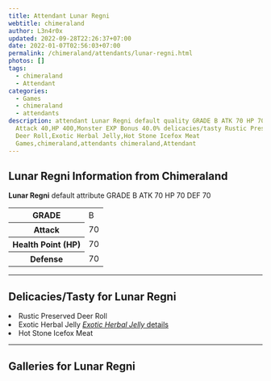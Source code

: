 ```yaml
---
title: Attendant Lunar Regni
webtitle: chimeraland
author: L3n4r0x
updated: 2022-09-28T22:26:37+07:00
date: 2022-01-07T02:56:03+07:00
permalink: /chimeraland/attendants/lunar-regni.html
photos: []
tags:
  - chimeraland
  - Attendant
categories:
  - Games
  - chimeraland
  - attendants
description: attendant Lunar Regni default quality GRADE B ATK 70 HP 70 DEF 70
  Attack 40,HP 400,Monster EXP Bonus 40.0% delicacies/tasty Rustic Preserved
  Deer Roll,Exotic Herbal Jelly,Hot Stone Icefox Meat
  Games,chimeraland,attendants chimeraland,Attendant
---
```


<section id="bootstrap-wrapper"><link rel="stylesheet" href="https://rawcdn.githack.com/dimaslanjaka/Web-Manajemen/0c3b5aa1813bd4abcd2c11bf3e37928b15c28664/css/bootstrap-5-3-0-alpha3-wrapper.css"/><h2 id="attribute">Lunar Regni Information from Chimeraland</h2><p><b>Lunar Regni</b> default attribute GRADE B ATK 70 HP 70 DEF 70<table><tr><th>GRADE</th><td>B</td></tr><tr><th>Attack</th><td>70</td></tr><tr><th>Health Point (HP)</th><td>70</td></tr><tr><th>Defense</th><td>70</td></tr></table></p><hr/><h2 id="delicacies">Delicacies/Tasty for Lunar Regni</h2><div class="text-white bg-dark"><li class="d-flex justify-content-between">Rustic Preserved Deer Roll </li><li class="d-flex justify-content-between">Exotic Herbal Jelly <a href="/chimeraland/recipes/exotic-herbal-jelly.html" title="Click here to view recipe Exotic Herbal Jelly details"><i>Exotic Herbal Jelly</i> details</a></li><li class="d-flex justify-content-between">Hot Stone Icefox Meat </li></div><hr/><div id="gallery"><h2>Galleries for Lunar Regni</h2><div class="row"></div></div></section>